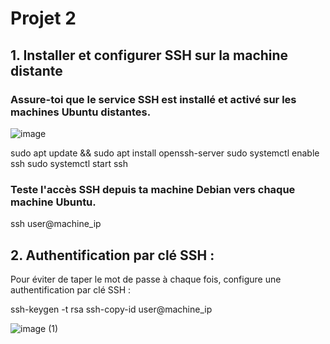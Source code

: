 # Projet 2

## 1. Installer et configurer SSH sur la machine distante

### Assure-toi que le service SSH est installé et activé sur les machines Ubuntu distantes.

![image](https://github.com/user-attachments/assets/b1651343-ea8d-47de-88ce-857f3f4b8195)

sudo apt update && sudo apt install openssh-server
sudo systemctl enable ssh
sudo systemctl start ssh


### Teste l'accès SSH depuis ta machine Debian vers chaque machine Ubuntu.

ssh user@machine_ip

## 2. Authentification par clé SSH :

Pour éviter de taper le mot de passe à chaque fois, configure une authentification par clé SSH :

ssh-keygen -t rsa
ssh-copy-id user@machine_ip

![image (1)](https://github.com/user-attachments/assets/6be3dd73-d292-4d88-a93e-73fbbd758e02)
